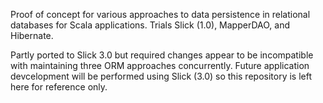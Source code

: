 Proof of concept for various approaches to data persistence in relational databases for Scala applications.  Trials Slick (1.0), MapperDAO, and Hibernate.

Partly ported to Slick 3.0 but required changes appear to be incompatible with maintaining three ORM approaches concurrently.  Future application devcelopment will be performed using Slick (3.0) so this repository is left here for reference only.
